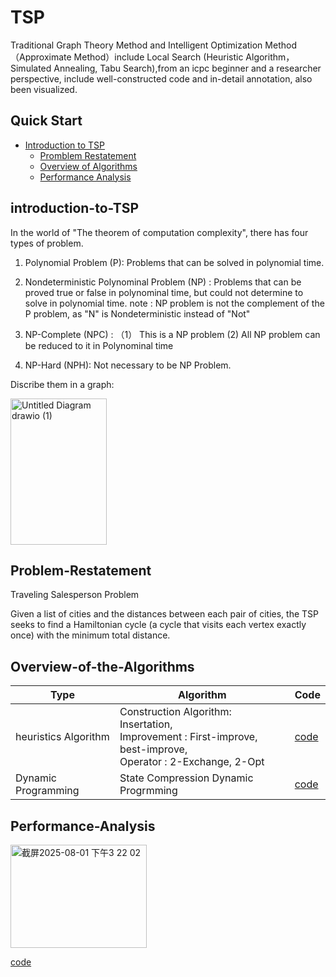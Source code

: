 # TSP
Traditional Graph Theory Method and Intelligent Optimization Method （Approximate Method）include Local Search (Heuristic Algorithm，Simulated Annealing, Tabu Search),from an icpc beginner and a researcher perspective, include well-constructed code and in-detail annotation, also been visualized.


## Quick Start

- [Introduction to TSP](#introduction-to-TSP)
  - [Promblem Restatement](#Problem-Restatement)
  - [Overview of Algorithms](#Overview-of-the-Algorithms)
  - [Performance Analysis](#Performance-Analysis)


## introduction-to-TSP

In the world of "The theorem of computation complexity", there has four types of problem.

1. Polynomial Problem (P): Problems that can be solved in polynomial time.
2. Nondeterministic Polynominal Problem (NP) : Problems that can be proved true or false in polynominal time, but could not determine to solve in  polynomial time.
   note : NP problem is not the complement of the P problem, as "N" is Nondeterministic instead of "Not"

3. NP-Complete (NPC) :
  （1） This is a NP problem
   (2) All NP problem can be reduced to it in Polynominal time

4. NP-Hard (NPH):
   Not necessary to be NP Problem.

Discribe them in a graph:

<img width="154" height="234" alt="Untitled Diagram drawio (1)" src="https://github.com/user-attachments/assets/d039787c-bfaa-428a-9d19-cbff93358773" />


## Problem-Restatement

 Traveling Salesperson Problem

Given a list of cities and the distances between each pair of cities, the TSP seeks to find a Hamiltonian cycle (a cycle that visits each vertex exactly once) with the minimum total distance. 

## Overview-of-the-Algorithms


| Type | Algorithm | Code |
|---|---|---|
| heuristics Algorithm | Construction Algorithm: Insertation,<br>Improvement : First-improve, best-improve,<br>Operator : 2-Exchange, 2-Opt | [code](https://github.com/marylin-mingyue/TSP/blob/main/TSP.cpp) |
| Dynamic Programming | State Compression Dynamic Progrmming | [code](https://github.com/marylin-mingyue/TSP/blob/main/TSP_dp.cpp)




## Performance-Analysis

<img width="218" height="164.5" alt="截屏2025-08-01 下午3 22 02" src="https://github.com/user-attachments/assets/66fb97f6-d725-4eed-9270-d70c2628a3a8" />

[code](https://github.com/marylin-mingyue/TSP/blob/main/vis.py)

